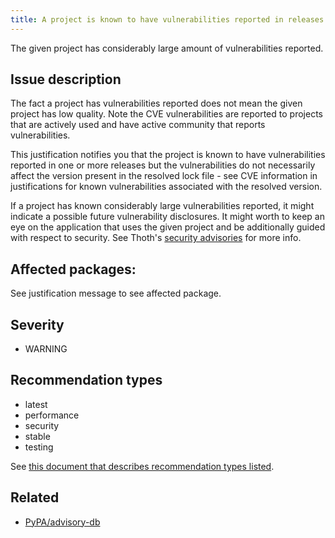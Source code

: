 ```yaml
---
title: A project is known to have vulnerabilities reported in releases
---
```


The given project has considerably large amount of vulnerabilities reported.

## Issue description

The fact a project has vulnerabilities reported does not mean the given project
has low quality. Note the CVE vulnerabilities are reported to projects that
are actively used and have active community that reports vulnerabilities.

This justification notifies you that the project is known to have
vulnerabilities reported in one or more releases but the vulnerabilities do not
necessarily affect the version present in the resolved lock file - see CVE
information in justifications for known vulnerabilities associated with the
resolved version.

If a project has known considerably large vulnerabilities reported, it might
indicate a possible future vulnerability disclosures. It might worth to keep an
eye on the application that uses the given project and be additionally guided
with respect to security. See Thoth's [security
advisories](http://thoth-station.ninja/recommendation-types) for more info.

## Affected packages:

See justification message to see affected package.

## Severity

 * WARNING

## Recommendation types

 * latest
 * performance
 * security
 * stable
 * testing

See [this document that describes recommendation types
listed](http://thoth-station.ninja/recommendation-types).

## Related

 * [PyPA/advisory-db][1]

[1]: https://github.com/pypa/advisory-db
